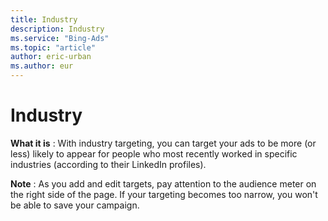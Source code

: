 ```yaml
---
title: Industry
description: Industry
ms.service: "Bing-Ads"
ms.topic: "article"
author: eric-urban
ms.author: eur
---
```


# Industry

**What it is** : With industry targeting, you can target your ads to be more (or less) likely to appear for people who most recently worked in specific industries (according to their LinkedIn profiles).

**Note** : As you add and edit targets, pay attention to the audience meter on the right side of the page. If your targeting becomes too narrow, you won't be able to save your campaign.


